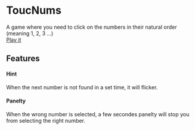 # ToucNums
A game where you need to click on the numbers in their natural order (meaning 1, 2, 3 ...)
<br>
[Play it](https://ronenboxer.github.io/touchnums/)


## Features
#### Hint
When the next number is not found in a set time, it will flicker.

#### Panelty
When the wrong number is selected, a few secondes panelty will stop you from selecting the right number.

